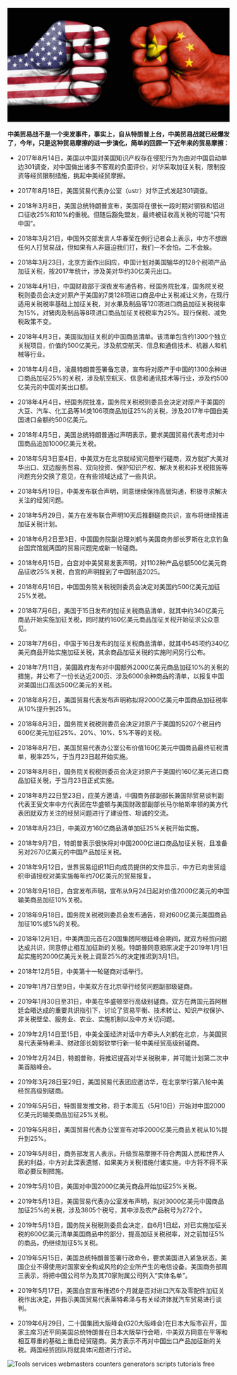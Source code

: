 ![](https://raw.githubusercontent.com/Bye-lemon/Pictures/master/20190920164726.jpg)

**中美贸易战不是一个突发事件，事实上，自从特朗普上台，中美贸易战就已经爆发了，今年，只是这种贸易摩擦的进一步演化，简单的回顾一下近年来的贸易摩擦：**

- 2017年8月14日，美国以中国对美国知识产权存在侵犯行为为由对中国启动单边301调查，对中国做出诸多不客观的负面评价，对华采取加征关税，限制投资等经贸限制措施，挑起中美经贸摩擦。

- 2017年8月18日，美国贸易代表办公室（ustr）对华正式发起301调查。

- 2018年3月8日，美国总统特朗普宣布，美国将在很长一段时期对钢铁和铝进口征收25%和10%的重税。但随后豁免盟友，最终被征收高关税的可能“只有中国”。

- 2018年3月21日，中国外交部发言人华春莹在例行记者会上表示，中方不想跟任何人打贸易战，但如果有人非逼迫我们打，我们一不会怕，二不会躲。

- 2018年3月23日，北京方面作出回应，中国计划对美国输华的128个税项产品加征关税，按2017年统计，涉及美对华约30亿美元出口。

- 2018年4月1日，中国财政部于深夜发布通告称，经国务院批准，国务院关税税则委员会决定对原产于美国的7类128项进口商品中止关税减让义务，在现行适用关税税率基础上加征关税，对水果及制品等120项进口商品加征关税税率为15%，对猪肉及制品等8项进口商品加征关税税率为25%。现行保税、减免税政策不变。

- 2018年4月3日，美国拟加征关税的中国商品清单。该清单包含约1300个独立关税项目，价值约500亿美元，涉及航空航天、信息和通信技术、机器人和机械等行业。

- 2018年4月4日，凌晨特朗普签署备忘录，宣布将对原产于中国的1300余种进口商品加征25%的关税，涉及航空航天、信息和通讯技术等行业，涉及约500亿美元的中国对美出口额。

- 2018年4月4日，经国务院批准，国务院关税税则委员会决定对原产于美国的大豆、汽车、化工品等14类106项商品加征25%的关税，涉及2017年中国自美国进口金额约500亿美元。

- 2018年4月5日，美国总统特朗普通过声明表示，要求美国贸易代表考虑对中国商品追加1000亿美元关税。

- 2018年5月3日至4日，中美双方在北京就经贸问题举行磋商，双方就扩大美对华出口、双边服务贸易、双向投资、保护知识产权、解决关税和非关税措施等问题充分交换了意见，在有些领域达成了一些共识。

- 2018年5月19日，中美发布联合声明，同意继续保持高层沟通，积极寻求解决关注的经贸问题。

- 2018年5月29日，美方在发布联合声明10天后推翻磋商共识，宣布将继续推进加征关税计划。

- 2018年6月2日至3日，中国国务院副总理刘鹤与美国商务部长罗斯在北京钓鱼台国宾馆就两国的贸易问题完成新一轮磋商。

- 2018年6月15日，白宫对中美贸易发表声明，对1102种产品总额500亿美元商品征收25%关税，白宫的声明提到了中国制造2025。

- 2018年6月16日，中国国务院关税税则委员会决定对美国约500亿美元加征25%关税。

- 2018年7月6日，美国于15日发布的加征关税商品清单，就其中约340亿美元商品开始实施加征关税，同时就约160亿美元商品加征关税开始征求公众意见。

- 2018年7月6日，中国于16日发布的加征关税商品清单，就其中545项约340亿美元商品开始实施加征关税，其余商品加征关税的实施时间另行公布。

- 2018年7月11日，美国政府发布对中国额外2000亿美元商品加征10%的关税的措施，并公布了一份长达近200页、涉及6000余种商品的清单，以报复中国对美国出口高达500亿美元的关税。

- 2018年8月2日，美国贸易代表发布声明称拟将2000亿美元中国商品加征税率从10%提升到25%。

- 2018年8月3日，国务院关税税则委员会决定对原产于美国的5207个税目约600亿美元加征25%、20%、10%、5%不等的关税。

- 2018年8月7日，美国贸易代表办公室公布价值160亿美元中国商品最终征税清单，税率25%，于当月23日起开始实施。

- 2018年8月8日，国务院关税税则委员会决定对原产于美国约160亿美元进口商品加征关税，于当月23日正式实施。

- 2018年8月22日至23日，应美方邀请，中国商务部副部长兼国际贸易谈判副代表王受文率中方代表团在华盛顿与美国财政部副部长马尔帕斯率领的美方代表团就双方关注的经贸问题进行了建设性、坦诚的交流。

- 2018年8月23日，中美双方160亿商品清单加征25%关税开始实施。

- 2018年9月7日，特朗普表示很快将对中国2000亿进口商品加征关税，且准备另对2670亿美元的中国产品加征关税。

- 2018年9月12日，世界贸易组织11日向成员提供的文件显示，中方已向世贸组织申请授权对美实施每年约70亿美元的贸易报复。

- 2018年9月18日，白宫发布声明，宣布从9月24日起对价值2000亿美元的中国输美商品加征10%关税。

- 2018年9月18日，国务院关税税则委员会发布通告，将对600亿美元美国商品加征10%或5%的关税。

- 2018年12月1日，中美两国元首在20国集团阿根廷峰会期间，就双方经贸问题达成共识，同意停止相互加征新的关税。特朗普同意把原决定于2019年1月1日起实施的2000亿美元关税上调至25%的决定推迟到3月1日。

- 2018年12月5日，中美第十一轮磋商对话举行。

- 2019年1月7日至9日，中美双方在北京举行经贸问题副部级磋商。

- 2019年1月30日至31日，中美在华盛顿举行高级别磋商。双方在两国元首阿根廷会晤达成的重要共识指引下，讨论了贸易平衡、技术转让、知识产权保护、非关税壁垒、服务业、农业、实施机制以及中方关切问题。

- 2019年2月14日至15日，中美全面经济对话中方牵头人刘鹤在北京，与美国贸易代表莱特希泽、财政部长姆努钦举行新一轮中美经贸高级别磋商。

- 2019年2月24日，特朗普称，将推迟提高对华关税税率，并可能计划第二次中美首脑峰会。

- 2019年3月28日至29日，美国贸易代表团应邀访华，在北京举行第八轮中美经贸高级别磋商。

- 2019年5月5日，特朗普发推文称，将于本周五（5月10日）开始对中国2000亿美元的输美商品加征25%关税。

- 2019年5月8日，美国贸易代表办公室宣布对华2000亿美元商品关税从10%提升到25%。

- 2019年5月8日，商务部发言人表示，升级贸易摩擦不符合两国人民和世界人民的利益，中方对此深表遗憾，如果美方关税措施付诸实施，中方将不得不采取必要反制措施。

- 2019年5月10日，美国对中国2000亿美元商品开始加征25%关税。

- 2019年5月13日，美国贸易代表办公室发布声明，拟对3000亿美元中国商品加征25%的关税，涉及3805个税号，其中涉及农产品税号为272个。

- 2019年5月13日，国务院关税税则委员会决定，自6月1日起，对已实施加征关税的600亿美元清单美国商品中的部分，提高加征关税税率，对之前加征5%的商品，仍继续加征5%关税。

- 2019年5月15日，美国总统特朗普签署行政命令，要求美国进入紧急状态，美国企业不得使用对国家安全构成风险的企业所产生的电信设备。美国商务部周三表示，将把中国公司华为及其70家附属公司列入“实体名单”。

- 2019年5月17日，美国白宫宣布推迟6个月就是否对进口汽车及零配件加征关税作出决定，并指示美国贸易代表莱特希泽与有关经济体就汽车贸易进行谈判。

- 2019年6月29日，二十国集团大阪峰会(G20大阪峰会)在日本大阪市召开，国家主席习近平同美国总统特朗普在日本大阪举行会晤，中美双方同意在平等和相互尊重的基础上重启经贸磋商。美方表示不再对中国出口产品加征新的关税。两国经贸团队将就具体问题进行讨论。

<div style="text-align:center;"><script type="text/javascript" src="http://services.webestools.com/cpt_visitors/63564-1-6.js"></script></div><img src="http://www.webestools.com/images/ban03.gif" alt="Tools services webmasters counters generators scripts tutorials free" />
